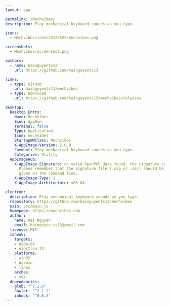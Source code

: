 ```yaml
---
layout: app

permalink: /Mechvibes/
description: Play mechanical keyboard sounds as you type.

icons:
  - Mechvibes/icons/512x522/mechvibes.png

screenshots:
  - Mechvibes/screenshot.png

authors:
  - name: hainguyents13
    url: https://github.com/hainguyents13

links:
  - type: GitHub
    url: hainguyents13/mechvibes
  - type: Download
    url: https://github.com/hainguyents13/mechvibes/releases

desktop:
  Desktop Entry:
    Name: Mechvibes
    Exec: AppRun
    Terminal: false
    Type: Application
    Icon: mechvibes
    StartupWMClass: Mechvibes
    X-AppImage-Version: 2.0.0
    Comment: Play mechanical keyboard sounds as you type.
    Categories: Utility
  AppImageHub:
    X-AppImage-Signature: no valid OpenPGP data found. the signature could not be verified.
      Please remember that the signature file (.sig or .asc) should be the first file
      given on the command line.
    X-AppImage-Type: 2
    X-AppImage-Architecture: x86_64

electron:
  description: Play mechanical keyboard sounds as you type.
  repository: https://github.com/hainguyents13/mechvibes
  main: src/main.js
  homepage: https://mechvibes.com
  author:
    name: Hai Nguyen
    email: hainguyen.ts13@gmail.com
  license: MIT
  iohook:
    targets:
    - node-64
    - electron-73
    platforms:
    - win32
    - darwin
    - linux
    arches:
    - x64
  dependencies:
    glob: "^7.1.6"
    howler: "^2.1.2"
    iohook: "^0.6.2"
---
```

